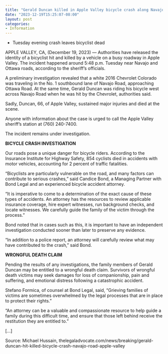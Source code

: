 ```yaml
---
title: "Gerald Duncan killed in Apple Valley bicycle crash along Navajo road"
date: "2023-12-19T15:25:07-08:00"
layout: post
categories:
- Information
---
```


- Tuesday evening crash leaves bicyclist dead

APPLE VALLEY, CA, (December 19, 2023) — Authorities have released the identity of a bicyclist hit and killed by a vehicle on a busy roadway in Apple Valley. The incident happened around 5:48 p.m. Tuesday near Navajo and Ottawa roads, according to the sheriff’s officials.

A preliminary investigation revealed that a white 2016 Chevrolet Colorado was traveling in the No. 1 southbound lane of Navajo Road, approaching Ottawa Road. At the same time, Gerald Duncan was riding his bicycle west across Navajo Road when he was hit by the Chevrolet, authorities said.

Sadly, Duncan, 66, of Apple Valley, sustained major injuries and died at the scene.

Anyone with information about the case is urged to call the Apple Valley sheriff’s station at (760) 240-7400.

The incident remains under investigation.

**BICYCLE CRASH INVESTIGATION**

Our roads pose a unique danger for bicycle riders. According to the Insurance Institute for Highway Safety, 854 cyclists died in accidents with motor vehicles, accounting for 2 percent of traffic fatalities.

“Bicyclists are particularly vulnerable on the road, and many factors can contribute to serious crashes,” said Candice Bond, a Managing Partner with Bond Legal and an experienced bicycle accident attorney.

“It is imperative to come to a determination of the exact cause of these types of accidents. An attorney has the resources to review applicable insurance coverage, hire expert witnesses, run background checks, and locate witnesses. We carefully guide the family of the victim through the process.”

Bond noted that in cases such as this, it is important to have an independent investigation conducted sooner than later to preserve any evidence.

“In addition to a police report, an attorney will carefully review what may have contributed to the crash,” said Bond.

**WRONGFUL DEATH CLAIM**

Pending the results of any investigations, the family members of Gerald Duncan may be entitled to a wrongful death claim. Survivors of wrongful death victims may seek damages for loss of companionship, pain and suffering, and emotional distress following a catastrophic accident.

Stefano Formica, of counsel at Bond Legal, said, “Grieving families of victims are sometimes overwhelmed by the legal processes that are in place to protect their rights.”

“An attorney can be a valuable and compassionate resource to help guide a family during this difficult time, and ensure that those left behind receive the restitution they are entitled to.”

\[…\]

Source: Michael Hussain, thelegaladvocate.com/news/breaking/gerald-duncan-hit-killed-bicycle-crash-navajo-road-apple-valley